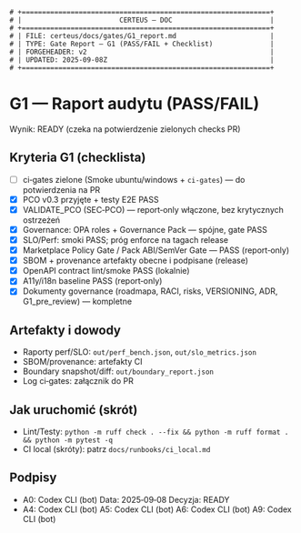 ```
# +=============================================================+
# |                        CERTEUS — DOC                        |
# +=============================================================+
# | FILE: certeus/docs/gates/G1_report.md                       |
# | TYPE: Gate Report — G1 (PASS/FAIL + Checklist)              |
# | FORGEHEADER: v2                                             |
# | UPDATED: 2025-09-08Z                                        |
# +=============================================================+
```

# G1 — Raport audytu (PASS/FAIL)

Wynik: READY (czeka na potwierdzenie zielonych checks PR)

## Kryteria G1 (checklista)
- [ ] ci‑gates zielone (Smoke ubuntu/windows + `ci-gates`) — do potwierdzenia na PR
- [x] PCO v0.3 przyjęte + testy E2E PASS
- [x] VALIDATE_PCO (SEC‑PCO) — report‑only włączone, bez krytycznych ostrzeżeń
- [x] Governance: OPA roles + Governance Pack — spójne, gate PASS
- [x] SLO/Perf: smoki PASS; próg enforce na tagach release
- [x] Marketplace Policy Gate / Pack ABI/SemVer Gate — PASS (report‑only)
- [x] SBOM + provenance artefakty obecne i podpisane (release)
- [x] OpenAPI contract lint/smoke PASS (lokalnie)
- [x] A11y/i18n baseline PASS (report‑only)
- [x] Dokumenty governance (roadmapa, RACI, risks, VERSIONING, ADR, G1_pre_review) — kompletne

## Artefakty i dowody
- Raporty perf/SLO: `out/perf_bench.json`, `out/slo_metrics.json`
- SBOM/provenance: artefakty CI
- Boundary snapshot/diff: `out/boundary_report.json`
- Log ci‑gates: załącznik do PR

## Jak uruchomić (skrót)
- Lint/Testy: `python -m ruff check . --fix && python -m ruff format . && python -m pytest -q`
- CI local (skróty): patrz `docs/runbooks/ci_local.md`

## Podpisy
- A0: Codex CLI (bot)  Data: 2025‑09‑08   Decyzja: READY
- A4: Codex CLI (bot)  A5: Codex CLI (bot)  A6: Codex CLI (bot)  A9: Codex CLI (bot)

